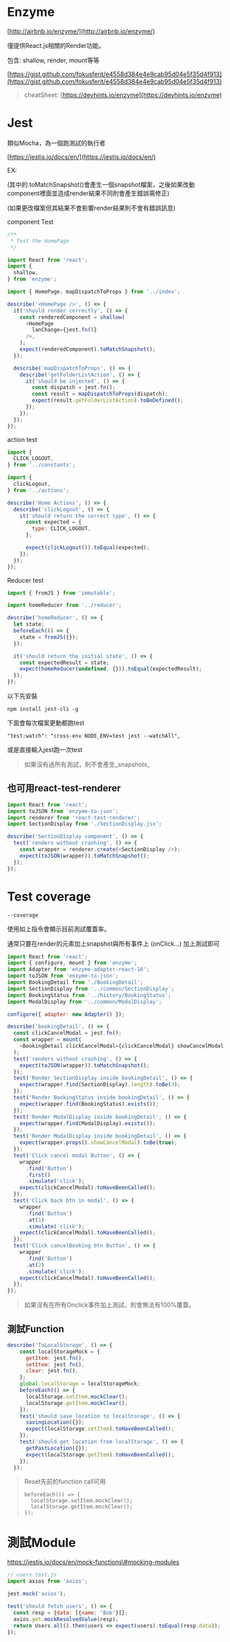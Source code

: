 # Enzyme

[http://airbnb.io/enzyme/](http://airbnb.io/enzyme/)

僅提供React.js相關的Render功能。

包含: shallow, render, mount等等

[https://gist.github.com/fokusferit/e4558d384e4e9cab95d04e5f35d4f913](https://gist.github.com/fokusferit/e4558d384e4e9cab95d04e5f35d4f913)

> cheatSheet: [https://devhints.io/enzyme](https://devhints.io/enzyme)

# Jest

類似Mocha，為一個跑測試的執行者

[https://jestjs.io/docs/en/](https://jestjs.io/docs/en/)

EX:

\(其中的.toMatchSnapshot\(\)會產生一個snapshot檔案，之後如果改動component裡面並造成render結果不同則會產生錯誤需修正\)

\(如果更改檔案但其結果不會影響render結果則不會有錯誤訊息\)

component Test

```js
/**
 * Test the HomePage
 */

import React from 'react';
import {
  shallow,
} from 'enzyme';

import { HomePage, mapDispatchToProps } from '../index';

describe('<HomePage />', () => {
  it('should render correctly', () => {
    const renderedComponent = shallow(
      <HomePage
        lanChange={jest.fn()}
      />,
    );
    expect(renderedComponent).toMatchSnapshot();
  });

  describe('mapDispatchToProps', () => {
    describe('getFolderListAction', () => {
      it('should be injected', () => {
        const dispatch = jest.fn();
        const result = mapDispatchToProps(dispatch);
        expect(result.getFolderListAction).toBeDefined();
      });
    });
  });
});
```

action test

```js
import {
  CLICK_LOGOUT,
} from '../constants';

import {
  clickLogout,
} from '../actions';

describe('Home Actions', () => {
  describe('clickLogout', () => {
    it('should return the correct type', () => {
      const expected = {
        type: CLICK_LOGOUT,
      };

      expect(clickLogout()).toEqual(expected);
    });
  });
});
```

Reducer test

```js
import { fromJS } from 'immutable';

import homeReducer from '../reducer';

describe('homeReducer', () => {
  let state;
  beforeEach(() => {
    state = fromJS({});
  });

  it('should return the initial state', () => {
    const expectedResult = state;
    expect(homeReducer(undefined, {})).toEqual(expectedResult);
  });
});
```

以下先安裝

```
npm install jest-cli -g
```

下面會每次檔案更動都跑test

```
"test:watch": "cross-env NODE_ENV=test jest --watchAll",
```

或是直接輸入jest跑一次test

> 如果沒有過所有測試，則不會產生_snapshots_

## 也可用react-test-renderer

```js
import React from 'react';
import toJSON from 'enzyme-to-json';
import renderer from 'react-test-renderer';
import SectionDisplay from './SectionDisplay.jsx';

describe('SectionDisplay component', () => {
  test('renders without crashing', () => {
    const wrapper = renderer.create(<SectionDisplay />);
    expect(toJSON(wrapper)).toMatchSnapshot();
  });
});
```

# Test coverage

```
--coverage
```

使用如上指令會顯示目前測試覆蓋率。

通常只要在render的元素加上snapshot與所有事件上 \(onClick...\) 加上測試即可

```js
import React from 'react';
import { configure, mount } from 'enzyme';
import Adapter from 'enzyme-adapter-react-16';
import toJSON from 'enzyme-to-json';
import BookingDetail from './BookingDetail';
import SectionDisplay from '../common/SectionDisplay';
import BookingStatus from '../history/BookingStatus';
import ModalDisplay from '../common/ModalDisplay';

configure({ adapter: new Adapter() });

describe('bookingDetail', () => {
  const clickCancelModal = jest.fn();
  const wrapper = mount(
    <BookingDetail clickCancelModal={clickCancelModal} showCancelModal />,
  );
  test('renders without crashing', () => {
    expect(toJSON(wrapper)).toMatchSnapshot();
  });
  test('Render SectionDisplay inside bookingDetail', () => {
    expect(wrapper.find(SectionDisplay).length).toBe(3);
  });
  test('Render BookingStatus inside bookingDetail', () => {
    expect(wrapper.find(BookingStatus).exists());
  });
  test('Render ModalDisplay inside bookingDetail', () => {
    expect(wrapper.find(ModalDisplay).exists());
  });
  test('Render ModalDisplay inside bookingDetail', () => {
    expect(wrapper.props().showCancelModal).toBe(true);
  });
  test('Click cancel modal Button', () => {
    wrapper
      .find('Button')
      .first()
      .simulate('click');
    expect(clickCancelModal).toHaveBeenCalled();
  });
  test('Click back btn in modal', () => {
    wrapper
      .find('Button')
      .at(1)
      .simulate('click');
    expect(clickCancelModal).toHaveBeenCalled();
  });
  test('Click cancelBooking btn Button', () => {
    wrapper
      .find('Button')
      .at(2)
      .simulate('click');
    expect(clickCancelModal).toHaveBeenCalled();
  });
});
```

> 如果沒有在所有Onclick事件加上測試，則會無法有100%覆蓋。

## 測試Function

```js
describe('ToLocalStorage', () => {
    const localStorageMock = {
      getItem: jest.fn(),
      setItem: jest.fn(),
      clear: jest.fn(),
    };
    global.localStorage = localStorageMock;
    beforeEach(() => {
      localStorage.setItem.mockClear();
      localStorage.getItem.mockClear();
    });
    test('should save location to localStorage', () => {
      savingLocation({});
      expect(localStorage.setItem).toHaveBeenCalled();
    });
    test('should get location from localStorage', () => {
      getPastLocation({});
      expect(localStorage.getItem).toHaveBeenCalled();
    });
  });
```

> Reset先前的function call可用
>
> ```
> beforeEach(() => {
>   localStorage.setItem.mockClear();
>   localStorage.getItem.mockClear();
> });
> ```

# 測試Module

https://jestjs.io/docs/en/mock-functions\#mocking-modules

```js
// users.test.js
import axios from 'axios';

jest.mock('axios');

test('should fetch users', () => {
  const resp = {data: [{name: 'Bob'}]};
  axios.get.mockResolvedValue(resp);
  return Users.all().then(users => expect(users).toEqual(resp.data));
});
```




